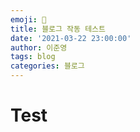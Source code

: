 ```yaml
---
emoji: 🧢
title: 블로그 작동 테스트
date: '2021-03-22 23:00:00'
author: 이준영
tags: blog
categories: 블로그
---
```


# Test
